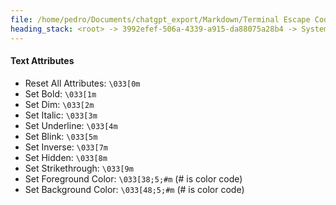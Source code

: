 ```yaml
---
file: /home/pedro/Documents/chatgpt_export/Markdown/Terminal Escape Codes Summary.md
heading_stack: <root> -> 3992efef-506a-4339-a915-da88075a28b4 -> System -> 279db4e3-a725-4c3f-8ad7-66b2e924c4c1 -> System -> aaa2c242-6363-4e75-9e25-2d7833dbdde4 -> User -> ANSI Escape Codes for Terminal Control and Cursor Manipulation -> Cursor Positioning -> Cursor Visibility -> Save and Restore -> Scrolling -> Erasing -> Text Modification -> Tab Control -> Line and Box Drawing -> Cursor Styles -> Resetting -> Miscellaneous -> Text Attributes
---
```

#### Text Attributes
- Reset All Attributes: `\033[0m`
- Set Bold: `\033[1m`
- Set Dim: `\033[2m`
- Set Italic: `\033[3m`
- Set Underline: `\033[4m`
- Set Blink: `\033[5m`
- Set Inverse: `\033[7m`
- Set Hidden: `\033[8m`
- Set Strikethrough: `\033[9m`
- Set Foreground Color: `\033[38;5;#m` (# is color code)
- Set Background Color: `\033[48;5;#m` (# is color code)

